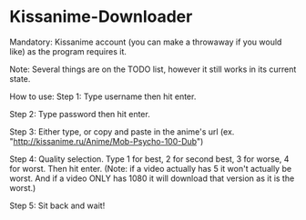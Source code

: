 # Kissanime-Downloader
Mandatory: Kissanime account (you can make a throwaway if you would like) as the program requires it.

Note: Several things are on the TODO list, however it still works in its current state.


How to use:
Step 1: Type username then hit enter.

Step 2: Type password then hit enter.

Step 3: Either type, or copy and paste in the anime's url (ex. "http://kissanime.ru/Anime/Mob-Psycho-100-Dub")

Step 4: Quality selection. Type 1 for best, 2 for second best, 3 for worse, 4 for worst. Then hit enter. (Note: if a video actually has 5 it won't actually be worst. And if a video ONLY has 1080 it will download that version as it is the worst.)

Step 5: Sit back and wait!
